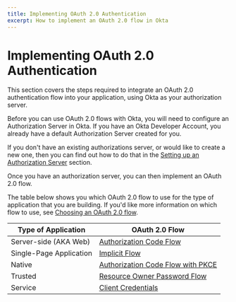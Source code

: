 ```yaml
---
title: Implementing OAuth 2.0 Authentication
excerpt: How to implement an OAuth 2.0 flow in Okta
---
```


# Implementing OAuth 2.0 Authentication

This section covers the steps required to integrate an OAuth 2.0 authentication flow into your application, using Okta as your authorization server.

Before you can use OAuth 2.0 flows with Okta, you will need to configure an Authorization Server in Okta. If you have an Okta Developer Account, you already have a default Authorization Server created for you.

If you don't have an existing authorizations server, or would like to create a new one, then you can find out how to do that in the [Setting up an Authorization Server](/authentication-guide/implementing-authentication/set-up-authz-server) section.

Once you have an authorization server, you can then implement an OAuth 2.0 flow.

The table below shows you which OAuth 2.0 flow to use for the type of application that you are building. If you'd like more information on which flow to use, see [Choosing an OAuth 2.0 flow](/authentication-guide/auth-overview/#choosing-an-oauth-20-flow).


| Type of Application     | OAuth 2.0 Flow                                      |
| ----------------------- | --------------------------------------------------- |
| Server-side (AKA Web)   | [Authorization Code Flow](/authentication-guide/implementing-authentication/auth-code)                |
| Single-Page Application | [Implicit Flow](/authentication-guide/implementing-authentication/implicit)                           |
| Native                  | [Authorization Code Flow with PKCE](/authentication-guide/implementing-authentication/auth-code-pkce) |
| Trusted                 | [Resource Owner Password Flow](/authentication-guide/implementing-authentication/password)            |
| Service                 | [Client Credentials](/authentication-guide/implementing-authentication/client-creds)                  |
